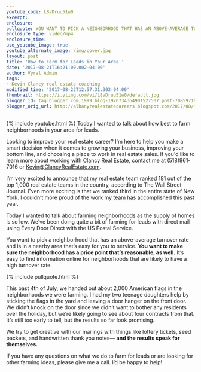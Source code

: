 ```yaml
---
youtube_code: L8vDruu51w0
excerpt:
enclosure:
pullquote: YOU WANT TO PICK A NEIGHBORHOOD THAT HAS AN ABOVE-AVERAGE TURNOVER RATE.
enclosure_type: video/mp4
enclosure_time:
use_youtube_image: true
youtube_alternate_image: /img/cover.jpg
layout: post
title: 'How to Farm for Leads in Your Area '
date: '2017-08-21T16:21:00.002-04:00'
author: Vyral Admin
tags:
- Kevin Clancy real estate coaching
modified_time: '2017-08-22T12:57:31.303-04:00'
thumbnail: https://i.ytimg.com/vi/L8vDruu51w0/default.jpg
blogger_id: tag:blogger.com,1999:blog-1970734364901527507.post-7085971901982962057
blogger_orig_url: http://albanyrealestatecareers.blogspot.com/2017/08/farming-for-leads.html
---
```

{% include youtube.html %}
Today I wanted to talk about how best to farm neighborhoods in your area for leads.

Looking to improve your real estate career? I'm here to help you make a smart decision when it comes to growing your business, improving your bottom line, and choosing a place to work in real estate sales. If you'd like to learn more about working with Clancy Real Estate, contact me at (518)861-7016 or Kevin@ClancyRealEstate.com.

I’m very excited to announce that my real estate team ranked 181 out of the top 1,000 real estate teams in the country, according to The Wall Street Journal. Even more exciting is that we ranked third in the entire state of New York. I couldn’t more proud of the work my team has accomplished this past year.

Today I wanted to talk about farming neighborhoods as the supply of homes is so low. We’ve been doing quite a bit of farming for leads with direct mail using Every Door Direct with the US Postal Service.

You want to pick a neighborhood that has an above-average turnover rate and is in a nearby area that’s easy for you to service. **You want to make sure the neighborhood has a price point that’s reasonable, as well.** It’s easy to find information online for neighborhoods that are likely to have a high turnover rate.

{% include pullquote.html %}

This past 4th of July, we handed out about 2,000 American flags in the neighborhoods we were farming. I had my two teenage daughters help by sticking the flags in the yard and leaving a door hanger on the front door. We didn’t knock on the door since we didn’t want to bother any residents over the holiday, but we’re likely going to see about four contracts from that. It’s still too early to tell, but the results so far look promising.

We try to get creative with our mailings with things like lottery tickets, seed packets, and handwritten thank you notes— **and the results speak for themselves.**

If you have any questions on what we do to farm for leads or are looking for other farming ideas, please give me a call. I’d be happy to help!
